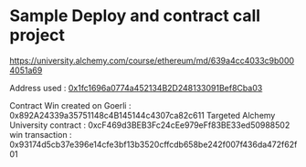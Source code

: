 # Sample Deploy and contract call project

https://university.alchemy.com/course/ethereum/md/639a4cc4033c9b0004051a69

Address used : [0x1fc1696a0774a452134B2D248133091Bef8Cba03](https://goerli.etherscan.io/address/0x1fc1696a0774a452134b2d248133091bef8cba03)

Contract Win created on Goerli : 0x892A24339a35751148c4B145144c4307ca82c611
Targeted Alchemy University contract : 0xcF469d3BEB3Fc24cEe979eFf83BE33ed50988502
win transaction : 0x93174d5cb37e396e14cfe3bf13b3520cffcdb658be242f007f436da472f62f01

